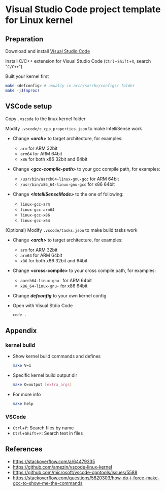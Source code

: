 # Visual Studio Code project template for Linux kernel

## Preparation

Download and install [Visual Studio Code](https://code.visualstudio.com/)

Install C/C++ extension for Visual Studio Code (`Ctrl`+`Shift`+`X`, search "`C/C++`")

Built your kernel first

```sh
make <defconfig> # usually in arch/<arch>/configs/ folder
make -j$(nproc)
```

## VSCode setup

Copy `.vscode` to the linux kernel folder

Modify `.vscode/c_cpp_properties.json` to make IntelliSense work

- Change ***&lt;arch>*** to target architecture, for examples:

  * `arm` for ARM 32bit
  * `arm64` for ARM 64bit
  * `x86` for both x86 32bit and 64bit

- Change ***&lt;gcc-compile-path>*** to your gcc compile path, for examples:

  * `/usr/bin/aarch64-linux-gnu-gcc` for ARM 64bit
  * `/usr/bin/x86_64-linux-gnu-gcc` for x86 64bit

- Change ***&lt;IntelliSenseMode>*** to the one of following:

  * `linux-gcc-arm`
  * `linux-gcc-arm64`
  * `linux-gcc-x86`
  * `linux-gcc-x64`

(Optional) Modify `.vscode/tasks.json` to make build tasks work

- Change ***&lt;arch>*** to target architecture, for examples:

  * `arm` for ARM 32bit
  * `arm64` for ARM 64bit
  * `x86` for both x86 32bit and 64bit

- Change **&lt;cross-compile>** to your cross compile path, for examples:

  * `aarch64-linux-gnu-` for ARM 64bit
  * `x86_64-linux-gnu-` for x86 64bit

- Change ***defconfig*** to your own kernel config

- Open with Visual Stdio Code

  ```sh
  code .
  ```

## Appendix

### kernel build

* Show kernel build commands and defines

  ```sh
  make V=1
  ```

* Specific kernel build output dir

  ```sh
  make O=output [extra_args]
  ```

* For more info

  ```sh
  make help
  ```

### VSCode

* `Ctrl`+`P`: Search files by name
* `Ctrl`+`Shift`+`F`: Search text in files

## References

* https://stackoverflow.com/a/64479335
* https://github.com/amezin/vscode-linux-kernel
* https://github.com/microsoft/vscode-cpptools/issues/5588
* https://stackoverflow.com/questions/5820303/how-do-i-force-make-gcc-to-show-me-the-commands
